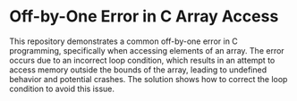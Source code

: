 # Off-by-One Error in C Array Access

This repository demonstrates a common off-by-one error in C programming, specifically when accessing elements of an array. The error occurs due to an incorrect loop condition, which results in an attempt to access memory outside the bounds of the array, leading to undefined behavior and potential crashes.  The solution shows how to correct the loop condition to avoid this issue. 